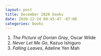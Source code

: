 ```yaml
---
layout: post
title: December 2020 books
date: 2020-12-24 09:45:47 -07:00
categories: books
---
```


1. <em>The Picture of Dorian Gray</em>, Oscar Wilde
2. <em>Never Let Me Go</em>, Kazuo Ishiguro
3. <em>Falling Leaves</em>, Adeline Yen Mah